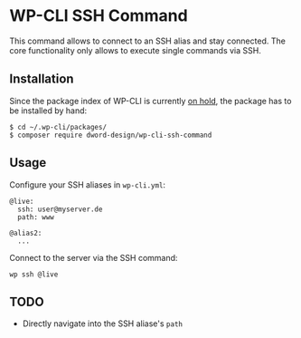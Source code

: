 # WP-CLI SSH Command

This command allows to connect to an SSH alias and stay connected. The core functionality only allows to execute single commands via SSH.

## Installation

Since the package index of WP-CLI is currently [on hold](https://github.com/wp-cli/wp-cli/issues/3977), the package has to be installed by hand:

    $ cd ~/.wp-cli/packages/
    $ composer require dword-design/wp-cli-ssh-command

## Usage

Configure your SSH aliases in `wp-cli.yml`:

    @live:
      ssh: user@myserver.de
      path: www

    @alias2:
      ...

Connect to the server via the SSH command:

    wp ssh @live

## TODO

- Directly navigate into the SSH aliase's `path`